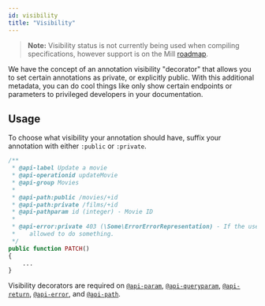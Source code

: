 ```yaml
---
id: visibility
title: "Visibility"
---
```


> **Note:** Visibility status is not currently being used when compiling specifications, however support is on the Mill [roadmap](https://github.com/vimeo/mill/milestones).

We have the concept of an annotation visibility "decorator" that allows you to set certain annotations as private, or explicitly public. With this additional metadata, you can do cool things like only show certain endpoints or parameters to privileged developers in your documentation.

## Usage
To choose what visibility your annotation should have, suffix your annotation with either `:public` or `:private`.

```php
/**
 * @api-label Update a movie
 * @api-operationid updateMovie
 * @api-group Movies
 *
 * @api-path:public /movies/+id
 * @api-path:private /films/+id
 * @api-pathparam id (integer) - Movie ID
 *
 * @api-error:private 403 (\Some\ErrorErrorRepresentation) - If the user isn't
 *    allowed to do something.
 */
public function PATCH()
{
    ...
}
```

Visibility decorators are required on [`@api-param`](reference-api-param.md), [`@api-queryparam`](reference-api-queryparam.md), [`@api-return`](reference-api-return.md), [`@api-error`](reference-api-error.md), and [`@api-path`](reference-api-path.md).
